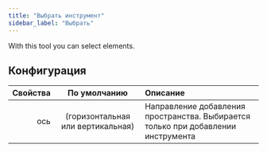 ```yaml
---
title: "Выбрать инструмент"
sidebar_label: "Выбрать"
---
```



With this tool you can select elements.

## Конфигурация

| Свойства |           По умолчанию            | Описание                                                                          |
| --------:|:---------------------------------:|:--------------------------------------------------------------------------------- |
|      ось | (горизонтальная или вертикальная) | Направление добавления пространства. Выбирается только при добавлении инструмента |
